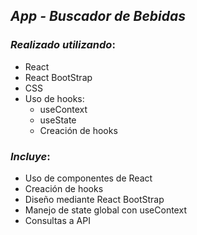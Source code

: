 ## *App - Buscador de Bebidas*

### ***Realizado utilizando***:

- React
- React BootStrap
- CSS
- Uso de hooks:
    - useContext
    - useState
    - Creación de hooks

### ***Incluye***:

- Uso de componentes de React
- Creación de hooks
- Diseño mediante React BootStrap
- Manejo de state global con useContext
- Consultas a API
